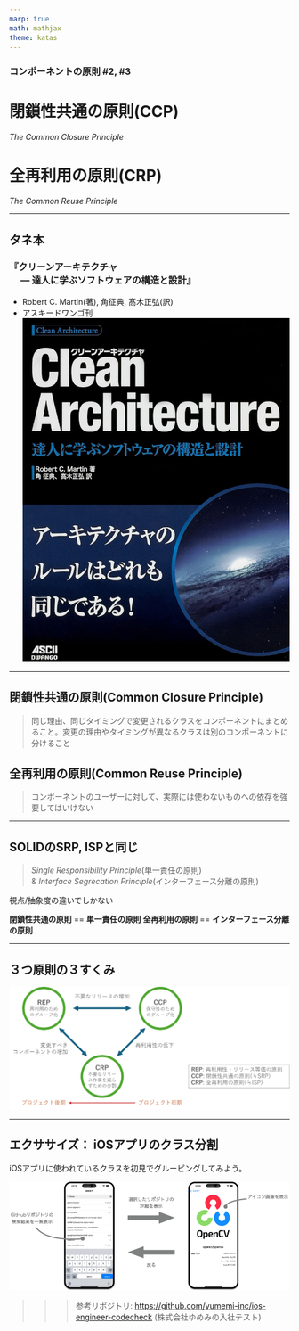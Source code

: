 ```yaml
---
marp: true
math: mathjax
theme: katas
---
```

<!-- 
size: 16:9
paginate: true
-->
<!-- header: 勉強会# ― エンジニアとしての解像度を高めるための勉強会-->

### コンポーネントの原則 #2, #3

# 閉鎖性共通の原則(CCP)
_The Common Closure Principle_

# 全再利用の原則(CRP)
_The Common Reuse Principle_

---
## タネ本

### 『クリーンアーキテクチャ<br>　 ― 達人に学ぶソフトウェアの構造と設計』
* Robert C. Martin(著), 角征典, 髙木正弘(訳)
* アスキードワンゴ刊
![bg right:30% 90%](assets/07-cleanarchitecture.jpg)

---

## 閉鎖性共通の原則(Common Closure Principle)

> 同じ理由、同じタイミングで変更されるクラスをコンポーネントにまとめること。変更の理由やタイミングが異なるクラスは別のコンポーネントに分けること

## 全再利用の原則(Common Reuse Principle)

> コンポーネントのユーザーに対して、実際には使わないものへの依存を強要してはいけない

---
## SOLIDのSRP, ISPと同じ
> _Single Responsibility Principle_(単一責任の原則)<br> & _Interface Segrecation Principle_(インターフェース分離の原則)

視点/抽象度の違いでしかない

**閉鎖性共通の原則** == **単一責任の原則**
**全再利用の原則** == **インターフェース分離の原則**

<!-- 閉鎖性共通の原則は単一責任の原則をコンポーネント向けに言い換えたもの。
多くのアプリケーションにおいて、再利用性よりも保守性が大事。何かの糸のためにコードを変更しなければならないときに、ひとつのコンポーネントに変更対象がまとまっていたほうがありがたい。そうすれば、変更後に再デプロイ・リリースするときにリリースするのはそのコンポーネントだけで済む。言い換えると、SOLIDのSRPだけでなくOCP(Open Closed Principle)にも密接に関連する。開放閉鎖の原則は、クラスは修正に対しては閉じていて、拡張に対しては開いていなければならないとした。
この教えを更に噛み砕いて、「変更の種類が似ているクラスを同じコンポーネントにまとめる」という意味にしたのが閉鎖性共通の原則(CCP/Common Closure Principle)である。 -->

<!-- 全再利用の原則も同じ。インターフェース分離の原則をコンポーネントに言い換えたもの。たとえば配列やマップ/ディクショナリのようなコレクションクラスと、それに対応するイテレータのようにまとめて再利用すべきものであれば、同じコンポーネントにまとめておくべき。
これは逆に言うと全再利用の原則(CRP,Common Reuse Principle)はどのクラスやデータを同じコンポーネントにまとめるべきではないかも示す。コンポーネントの一部を使用しているだけなのに、その他のAPIも大量にあり、その変更があるたびに手元のコンポーネントを使ったコードも全て再ビルド・再デプロイするのは非常に大変。密結合していないクラスを同じコンポーネントにまとめるべきではない。 -->

---
## ３つ原則の３すくみ

![center width:960px](assets/08-triad.png)

<!-- ３つの原則がどのように影響を及ぼすかを表したもの -->
<!-- コンポーネントの凝集性に関する３つの原則は、相反するところがあるのが注意点。前回のREPとCCPは包含関係にあり、どちらもコンポーネントの規模を大きくする方向に働く。再利用できる単位で１つにまとめようとすること。同じ理由で変更されるものは１つにまとめようとすること、だから想像がつくと思う。しかしもう１つの全再利用の法則(CRP)はコンポーネントのサイズを小さくする方向に働くものになる。それがこの図。 -->
<!--
図の辺にある記述は、３つのうち２つを選んで、残りの１つを無視したときに何が起こるかを表したものになる。 

* REPとCRPだけに力を入れようとすると、些細の些細な変更が大量のコンポーネントに影響を与えてしまうことになる(左の矢印)
* 一方でCCPとREPに力を入れると、リリースの回数が無駄に増えてしまう(中央上の矢印)

優れたアーキテクトであれば、開発チームの現在の懸念事項に見合った落とし所を見つける。そして、時が経てばその懸念事項も変化していくことを心得ている。たとえば、開発初期にはREPよりも閉鎖性共通の原則(CCP)のほうがずっと重要。開発初期は再利用性よりも、開発効率のほうが重要だから。

一般的に、プロジェクトの初期はこの三角形の右側を重視する傾向、つまり再利用を犠牲にする傾向があり、プロジェクトが進み別のプロジェクトからも利用される頃になると左側に写っている。どう使われるかが重要になっていくため。
このように、時間や進行とともにコンポーネントに求められるものが変化していくことに注意してほしい。-->

---
## エクササイズ： iOSアプリのクラス分割

iOSアプリに使われているクラスを初見でグルーピングしてみよう。


![height:300px center](assets/08-exercise.png)

>>> 参考リポジトリ: https://github.com/yumemi-inc/ios-engineer-codecheck (株式会社ゆめみの入社テスト)